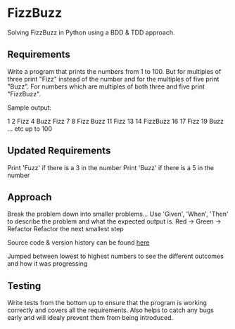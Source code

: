 # FizzBuzz

Solving FizzBuzz in Python using a BDD & TDD approach.

## Requirements

Write a program that prints the numbers from 1 to 100. But for multiples of three print "Fizz" instead of the number and for the multiples of five print "Buzz". For numbers which are multiples of both three and five print "FizzBuzz".

Sample output:

1
2
Fizz
4
Buzz
Fizz
7
8
Fizz
Buzz
11
Fizz
13
14
FizzBuzz
16
17
Fizz
19
Buzz
... etc up to 100

## Updated Requirements
Print 'Fuzz' if there is a 3 in the number
Print 'Buzz' if there is a 5 in the number

## Approach
Break the problem down into smaller problems...
Use 'Given', 'When', 'Then' to describe the problem and what the expected output is.
Red -> Green -> Refactor
Refactor the next smallest step

Source code & version history can be found [here](https://www.cyber-dojo.org/kata/edit/vSUNCZ)

Jumped between lowest to highest numbers to see the different outcomes and how it was progressing

## Testing
Write tests from the bottom up to ensure that the program is working correctly and covers all the requirements.
Also helps to catch any bugs early and will idealy prevent them from being introduced.
